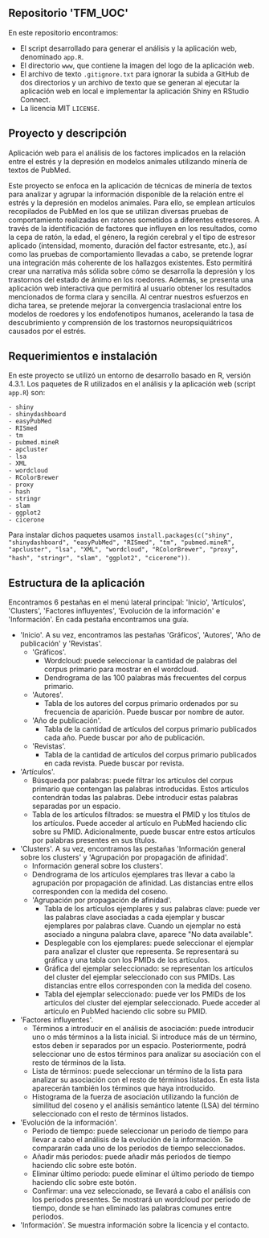 ## Repositorio 'TFM_UOC'

En este repositorio encontramos:

- El script desarrollado para generar el análisis y la aplicación web, denominado ```app.R```. 
- El directorio ```www```, que contiene la imagen del logo de la aplicación web.
- El archivo de texto ```.gitignore.txt``` para ignorar la subida a GitHub de dos directorios y un archivo de texto que se generan al ejecutar la aplicación web en local e implementar la aplicación Shiny en RStudio Connect. 
- La licencia MIT ```LICENSE```. 

## Proyecto y descripción

Aplicación web para el análisis de los factores implicados en la relación entre el estrés y la depresión en modelos animales utilizando minería de textos de PubMed.

Este proyecto se enfoca en la aplicación de técnicas de minería de textos para analizar y agrupar la información disponible de la relación entre el estrés y la depresión en modelos animales. Para ello, se emplean artículos recopilados de PubMed en los que se utilizan diversas pruebas de comportamiento realizadas en ratones sometidos a diferentes estresores. A través de la identificación de factores que influyen en los resultados, como la cepa de ratón, la edad, el género, la región cerebral y el tipo de estresor aplicado (intensidad, momento, duración del factor estresante, etc.), así como las pruebas de comportamiento llevadas a cabo, se pretende lograr una integración más coherente de los hallazgos existentes. Esto permitirá crear una narrativa más sólida sobre cómo se desarrolla la depresión y los trastornos del estado de ánimo en los roedores. Además, se presenta una aplicación web interactiva que permitirá al usuario obtener los resultados mencionados de forma clara y sencilla. Al centrar nuestros esfuerzos en dicha tarea, se pretende mejorar la convergencia traslacional entre los modelos de roedores y los endofenotipos humanos, acelerando la tasa de descubrimiento y comprensión de los trastornos neuropsiquiátricos causados por el estrés.

## Requerimientos e instalación

En este proyecto se utilizó un entorno de desarrollo basado en R, versión 4.3.1. Los paquetes de R utilizados en el análisis y la aplicación web (script ```app.R```) son:

	- shiny
	- shinydashboard
	- easyPubMed
	- RISmed
	- tm
	- pubmed.mineR
	- apcluster
	- lsa
	- XML
	- wordcloud
	- RColorBrewer
	- proxy
	- hash
	- stringr
	- slam
	- ggplot2
	- cicerone

Para instalar dichos paquetes usamos ```install.packages(c("shiny", "shinydashboard", "easyPubMed", "RISmed", "tm", "pubmed.mineR", "apcluster", "lsa", "XML", "wordcloud", "RColorBrewer", "proxy", "hash", "stringr", "slam", "ggplot2", "cicerone"))```.

## Estructura de la aplicación

Encontramos 6 pestañas en el menú lateral principal: 'Inicio', 'Artículos', 'Clusters', 'Factores influyentes', 'Evolución de la información' e 'Información'. En cada pestaña encontramos una guía.

- 'Inicio'. A su vez, encontramos las pestañas 'Gráficos', 'Autores', 	'Año de publicación' y 'Revistas'. 
	- 'Gráficos'. 
		- Wordcloud: puede seleccionar la cantidad de palabras del corpus primario para mostrar en el wordcloud. 
		- Dendrograma de las 100 palabras más frecuentes del corpus primario. 
	- 'Autores'. 
		- Tabla de los autores del corpus primario ordenados por su frecuencia de aparición. Puede buscar por nombre de autor. 
	- 'Año de publicación'.
		- Tabla de la cantidad de artículos del corpus primario publicados cada año. Puede buscar por año de publicación. 
	- 'Revistas'.
		- Tabla de la cantidad de artículos del corpus primario publicados en cada revista. Puede buscar por revista. 
- 'Artículos'.
	- Búsqueda por palabras: puede filtrar los artículos del corpus primario que contengan las palabras introducidas. Estos artículos contendrán todas las palabras. Debe introducir estas palabras separadas por un espacio. 
	- Tabla de los artículos filtrados: se muestra el PMID y los títulos de los artículos. Puede acceder al artículo en PubMed haciendo clic sobre su PMID. Adicionalmente, puede buscar entre estos artículos por palabras presentes en sus títulos.
- 'Clusters'. A su vez, encontramos las pestañas 'Información general sobre los clusters' y 'Agrupación por propagación de afinidad'.
	- Información general sobre los clusters'.
	- Dendrograma de los artículos ejemplares tras llevar a cabo la agrupación por propagación de afinidad. Las distancias entre ellos corresponden con la medida del coseno. 
	- 'Agrupación por propagación de afinidad'.
		- Tabla de los artículos ejemplares y sus palabras clave: puede ver las palabras clave asociadas a cada ejemplar y buscar ejemplares por palabras clave. Cuando un ejemplar no está asociado a ninguna palabra clave, aparece "No data available".
		- Desplegable con los ejemplares: puede seleccionar el ejemplar para analizar el cluster que representa. Se representará su gráfica y una tabla con los PMIDs de los artículos.
		- Gráfica del ejemplar seleccionado: se representan los artículos del cluster del ejemplar seleccionado con sus PMIDs. Las distancias entre ellos corresponden con la medida del coseno. 
		- Tabla del ejemplar seleccionado: puede ver los PMIDs de los artículos del cluster del ejemplar seleccionado. Puede acceder al artículo en PubMed haciendo clic sobre su PMID.
- 'Factores influyentes'.
	- Términos a introducir en el análisis de asociación: puede introducir uno o más términos a la lista inicial. Si introduce más de un término, estos deben ir separados por un espacio. Posteriormente, podrá seleccionar uno de estos términos para analizar su asociación con el resto de términos de la lista.
	- Lista de términos: puede seleccionar un término de la lista para analizar su asociación con el resto de términos listados. En esta lista aparecerán también los términos que haya introducido.
   	- Histograma de la fuerza de asociación utilizando la función de similitud del coseno y el análisis semántico latente (LSA) del término seleccionado con el resto de términos listados.
- 'Evolución de la información'.
	- Periodo de tiempo: puede seleccionar un periodo de tiempo para llevar a cabo el análisis de la evolución de la información. Se compararán cada uno de los periodos de tiempo seleccionados.
	- Añadir más periodos: puede añadir más periodos de tiempo haciendo clic sobre este botón.
	- Eliminar último periodo: puede eliminar el último periodo de tiempo haciendo clic sobre este botón.
	- Confirmar: una vez seleccionado, se llevará a cabo el análisis con los periodos presentes. Se mostrará un wordcloud por periodo de tiempo, donde se han eliminado las palabras comunes entre periodos.
- 'Información'. Se muestra información sobre la licencia y el contacto. 

